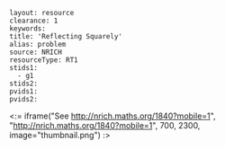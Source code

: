 ````
layout: resource
clearance: 1
keywords:
title: 'Reflecting Squarely'
alias: problem
source: NRICH
resourceType: RT1
stids1: 
  - g1
stids2:
pvids1:
pvids2:

````

<:= iframe("See http://nrich.maths.org/1840?mobile=1", "http://nrich.maths.org/1840?mobile=1", 700, 2300, image="thumbnail.png") :>

